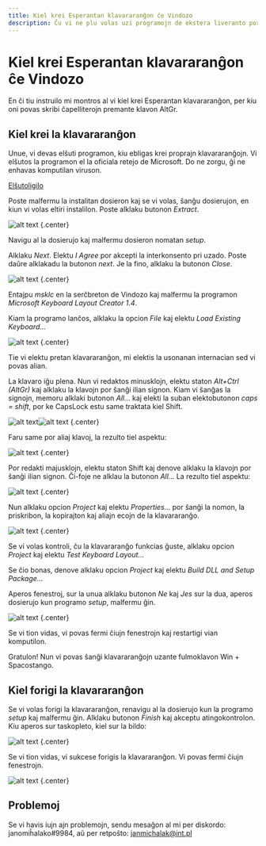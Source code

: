 ```yaml
---
title: Kiel krei Esperantan klavararanĝon ĉe Vindozo
description: Ĉu vi ne plu volas uzi programojn de ekstera liveranto por skribi ĉapelliterojn aŭ vi simple volas lerni kiel fari siajn proprajn klavararanĝojn? Se jes, tiu ĉi instrulilo estas por vi!
---
```


# Kiel krei Esperantan klavararanĝon ĉe Vindozo

En ĉi tiu instruilo mi montros al vi kiel krei Esperantan klavararanĝon, per kiu oni povas skribi ĉapelliterojn premante klavon AltGr.

## Kiel krei la klavararanĝon

Unue, vi devas elŝuti programon, kiu ebligas krei proprajn klavararanĝojn. Vi elŝutos la programon el la oficiala retejo de Microsoft. Do ne zorgu, ĝi ne enhavas komputilan viruson.

[Elŝutoligilo](https://www.microsoft.com/en-us/download/confirmation.aspx?id=102134)

Poste malfermu la instalitan dosieron kaj se vi volas, ŝanĝu dosierujon, en kiun vi volas eltiri instalilon. Poste alklaku butonon _Extract_.

![alt text](/create-keyboard/1.png) {.center}

Navigu al la dosierujo kaj malfermu dosieron nomatan _setup_.

Alklaku _Next_. Elektu _I Agree_ por akcepti la interkonsento pri uzado. Poste daŭre alklakadu la butonon _next_. Je la fino, alklaku la butonon _Close_.

![alt text](/create-keyboard/2.png) {.center}

Entajpu _msklc_ en la serĉbreton de Vindozo kaj malfermu la programon _Microsoft Keyboard Layout Creator 1.4_.

Kiam la programo lanĉos, alklaku la opcion _File_ kaj elektu _Load Existing Keyboard..._

![alt text](/create-keyboard/3.png) {.center}

Tie vi elektu pretan klavararanĝon, mi elektis la usonanan internacian sed vi povas alian.

La klavaro iĝu plena. Nun vi redaktos minusklojn, elektu staton _Alt+Ctrl (AltGr)_ kaj alklaku la klavojn por ŝanĝi ilian signon. Kiam vi ŝanĝas la signojn, memoru alklaki butonon _All..._ kaj elekti la suban elektobutonon _caps = shift_, por ke CapsLock estu same traktata kiel Shift.

![alt text](/create-keyboard/4.png)![alt text](/create-keyboard/5.png) {.center}

Faru same por aliaj klavoj, la rezulto tiel aspektu:

![alt text](/create-keyboard/6.png) {.center}

Por redakti majusklojn, elektu staton Shift kaj denove alklaku la klavojn por ŝanĝi ilian signon. Ĉi-foje ne alklau la butonon _All..._ La rezulto tiel aspektu:

![alt text](/create-keyboard/7.png) {.center}

Nun alklaku opcion _Project_ kaj elektu _Properties..._ por ŝanĝi la nomon, la priskribon, la kopirajton kaj aliajn ecojn de la klavararanĝo.

![alt text](/create-keyboard/8.png) {.center}

Se vi volas kontroli, ĉu la klavararanĝo funkcias ĝuste, alklaku opcion _Project_ kaj elektu _Test Keyboard Layout..._

Se ĉio bonas, denove alklaku opcion _Project_ kaj elektu _Build DLL and Setup Package..._

Aperos fenestroj, sur la unua alklaku butonon _Ne_ kaj _Jes_ sur la dua, aperos dosierujo kun programo _setup_, malfermu ĝin.

![alt text](/create-keyboard/9.png) {.center}

Se vi tion vidas, vi povas fermi ĉiujn fenestrojn kaj restartigi vian komputilon.

Gratulon! Nun vi povas ŝanĝi klavararanĝojn uzante fulmoklavon Win + Spacostango.

## Kiel forigi la klavararanĝon

Se vi volas forigi la klavararanĝon, renavigu al la dosierujo kun la programo _setup_ kaj malfermu ĝin. Alklaku butonon _Finish_ kaj akceptu atingokontrolon. Kiu aperos sur taskopleto, kiel sur la bildo:

![alt text](/create-keyboard/10.png) {.center}

Se vi tion vidas, vi sukcese forigis la klavararanĝon. Vi povas fermi ĉiujn fenestrojn.

![alt text](/create-keyboard/11.png) {.center}

## Problemoj

Se vi havis iujn ajn problemojn, sendu mesaĝon al mi per diskordo: janomiĥalako#9984, aŭ per retpoŝto: [janmichalak@int.pl](mailto:janmichalak@int.pl)

